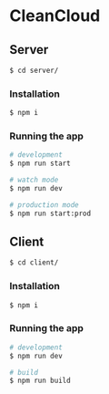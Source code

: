 # CleanCloud

## Server

```bash
$ cd server/
```

### Installation

```bash
$ npm i
```

### Running the app

```bash
# development
$ npm run start

# watch mode
$ npm run dev

# production mode
$ npm run start:prod
```

## Client

```bash
$ cd client/
```

### Installation

```bash
$ npm i
```

### Running the app

```bash
# development
$ npm run dev

# build
$ npm run build
```
